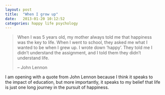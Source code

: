 ```yaml
---
layout: post
title:  "When I grow up"
date:   2013-01-20 10:12:52
categories: happy life psychology
---
```


> When I was 5 years old, my mother always told me that happiness was the key to life. When I went to school, they asked me what I wanted to be when I grew up. I wrote down ‘happy’. They told me I didn’t understand the assignment, and I told them they didn’t understand life.
>
> – John Lennon

I am opening with a quote from John Lennon because I think it speaks to the impact of education, but more importantly, it speaks to my belief that life is just one long journey in the pursuit of happiness.
